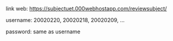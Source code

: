 link web: https://subjectuet.000webhostapp.com/reviewsubject/

username: 20020220, 20020218, 20020209, ...

password: same as username
